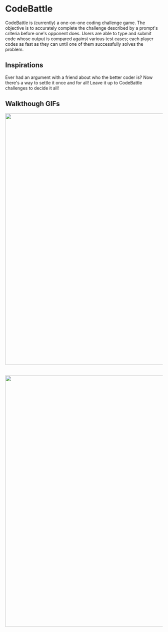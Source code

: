 # CodeBattle #
CodeBattle is (currently) a one-on-one coding challenge game. The objective is to accurately complete the challenge described by a prompt's criteria before one's opponent does. Users are able to type and submit code whose output is compared against various test cases; each player codes as fast as they can until one of them successfully solves the problem.


## Inspirations ##
Ever had an argument with a friend about who the better coder is? Now there's a way to settle it once and for all! Leave it up to CodeBattle challenges to decide it all!

## Walkthough GIFs ##
<img src="http://g.recordit.co/rMCdYGTBnx.gif" width = 800><br><br><br>
<img src = "http://g.recordit.co/nft3i6JnE9.gif" width = 800><br>
